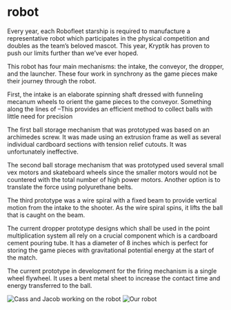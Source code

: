 # robot
Every year, each Robofleet starship is required to manufacture a representative robot which participates in the physical competition and doubles as the team’s beloved mascot. This year, Kryptik has proven to push our limits further than we’ve ever hoped.


This robot has four main mechanisms: the intake, the conveyor, the dropper, and the launcher. These four work in synchrony as the game pieces make their journey through the robot.


First, the intake is an elaborate spinning shaft dressed with funneling mecanum wheels to orient the game pieces to the conveyor. 
Something along the lines of –This provides an efficient method to collect balls with little need for precision 


The first ball storage mechanism that was prototyped was based on an archimedes screw. It was made using an extrusion frame as well as several individual cardboard sections with tension relief cutouts. It was unfortunately ineffective.


The second ball storage mechanism that was prototyped used several small vex motors and skateboard wheels since the smaller motors would not be countered with the total number of high power motors. Another option is to translate the force using polyurethane belts.


The third prototype was a wire spiral with a fixed beam to provide vertical motion from the intake to the shooter. As the wire spiral spins, it lifts the ball that is caught on the beam.


The current dropper prototype designs which shall be used in the point multiplication system all rely on a crucial component which is a cardboard cement pouring tube. It has a diameter of 8 inches which is perfect for storing the game pieces with gravitational potential energy at the start of the match.


The current prototype in development for the firing mechanism is a single wheel flywheel. It uses a bent metal sheet to increase the contact time and energy transferred to the ball. 


![Cass and Jacob working on the robot](/images/robotImage1.jpg)
![Our robot](/images/robotImage2.jpg)